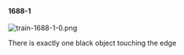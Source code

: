 #### 1688-1
![train-1688-1-0.png](https://github.com/lil-lab/nlvr/raw/master/nlvr/train/images/63/train-1688-1-0.png "train-1688-1-0.png")

There is exactly one black object touching the edge
